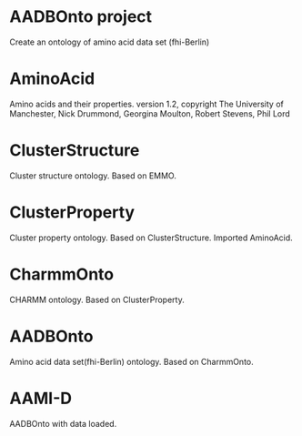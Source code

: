 # AADBOnto project

Create an ontology of amino acid data set (fhi-Berlin)

# AminoAcid

Amino acids and their properties.
version 1.2, copyright The University of Manchester, Nick Drummond, Georgina Moulton, Robert Stevens, Phil Lord 

# ClusterStructure

Cluster structure ontology. Based on EMMO.

# ClusterProperty

Cluster property ontology. Based on ClusterStructure. Imported AminoAcid.

# CharmmOnto

CHARMM ontology. Based on ClusterProperty.

# AADBOnto

Amino acid data set(fhi-Berlin) ontology. Based on CharmmOnto.

# AAMI-D
AADBOnto with data loaded.
